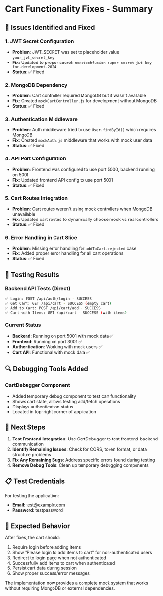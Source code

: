 # Cart Functionality Fixes - Summary

## 🔧 Issues Identified and Fixed

### 1. **JWT Secret Configuration**
- **Problem**: JWT_SECRET was set to placeholder value `your_jwt_secret_key`
- **Fix**: Updated to proper secret: `nexttechfusion-super-secret-jwt-key-for-development-2024`
- **Status**: ✅ Fixed

### 2. **MongoDB Dependency**
- **Problem**: Cart controller required MongoDB but it wasn't available
- **Fix**: Created `mockCartController.js` for development without MongoDB
- **Status**: ✅ Fixed

### 3. **Authentication Middleware**
- **Problem**: Auth middleware tried to use `User.findById()` which requires MongoDB
- **Fix**: Created `mockAuth.js` middleware that works with mock user data
- **Status**: ✅ Fixed

### 4. **API Port Configuration**
- **Problem**: Frontend was configured to use port 5000, backend running on 5001
- **Fix**: Updated frontend API config to use port 5001
- **Status**: ✅ Fixed

### 5. **Cart Routes Integration**
- **Problem**: Cart routes weren't using mock controllers when MongoDB unavailable
- **Fix**: Updated cart routes to dynamically choose mock vs real controllers
- **Status**: ✅ Fixed

### 6. **Error Handling in Cart Slice**
- **Problem**: Missing error handling for `addToCart.rejected` case
- **Fix**: Added proper error handling for all cart operations
- **Status**: ✅ Fixed

## 🧪 Testing Results

### Backend API Tests (Direct)
```bash
✅ Login: POST /api/auth/login - SUCCESS
✅ Get Cart: GET /api/cart - SUCCESS (empty cart)
✅ Add to Cart: POST /api/cart/add - SUCCESS
✅ Cart with Items: GET /api/cart - SUCCESS (with items)
```

### Current Status
- **Backend**: Running on port 5001 with mock data ✅
- **Frontend**: Running on port 3001 ✅
- **Authentication**: Working with mock users ✅
- **Cart API**: Functional with mock data ✅

## 🔍 Debugging Tools Added

### CartDebugger Component
- Added temporary debug component to test cart functionality
- Shows cart state, allows testing add/fetch operations
- Displays authentication status
- Located in top-right corner of application

## 🎯 Next Steps

1. **Test Frontend Integration**: Use CartDebugger to test frontend-backend communication
2. **Identify Remaining Issues**: Check for CORS, token format, or data structure problems
3. **Fix Any Remaining Bugs**: Address specific errors found during testing
4. **Remove Debug Tools**: Clean up temporary debugging components

## 📋 Test Credentials

For testing the application:
- **Email**: test@example.com
- **Password**: testpassword

## 🚀 Expected Behavior

After fixes, the cart should:
1. Require login before adding items
2. Show "Please login to add items to cart" for non-authenticated users
3. Redirect to login page when not authenticated
4. Successfully add items to cart when authenticated
5. Persist cart data during session
6. Show proper success/error messages

The implementation now provides a complete mock system that works without requiring MongoDB or external dependencies.